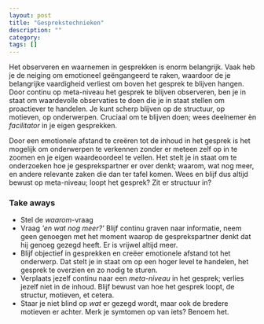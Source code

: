 ```yaml
---
layout: post
title: "Gesprekstechnieken"
description: ""
category: 
tags: []
---
```


Het observeren en waarnemen in gesprekken is enorm belangrijk. Vaak heb je de neiging om emotioneel geëngangeerd te raken, waardoor de je belangrijke vaardigheid verliest om boven het gesprek te blijven hangen. Door continu op meta-niveau het gesprek te blijven observeren, ben je in staat om waardevolle observaties te doen die je in staat stellen om proactiever te handelen. Je kunt scherp blijven op de structuur, op motieven, op onderwerpen. Cruciaal om te blijven doen; wees deelnemer èn *facilitator* in je eigen gesprekken. 

Door een emotionele afstand te creëren tot de inhoud in het gesprek is het mogelijk om onderwerpen te verkennen zonder er meteen zelf op in te zoomen en je eigen waardeoordeel te vellen. Het stelt je in staat om te onderzoeken hoe je gesprekspartner er over denkt; waarom, wat nog meer, en andere relevante zaken die dan ter tafel komen. Wees en blijf dus altijd bewust op meta-niveau; loopt het gesprek? Zit er structuur in?

### Take aways
- Stel de *waarom*-vraag
- Vraag *'en wat nog meer?'* Blijf continu graven naar informatie, neem geen genoegen met het moment waarop de gesprekspartner denkt dat hij genoeg gezegd heeft. Er is vrijwel altijd meer. 
- Blijf objectief in gesprekken en creëer emotionele afstand tot het onderwerp. Dat stelt je in staat om op een hoger level te handelen, het gesprek te overzien en zo nodig te sturen. 
- Verplaats jezelf continu naar een *meta-niveau* in het gesprek; verlies jezelf niet in de inhoud. Blijf bewust van hoe het gesprek loopt, de structur, motieven, et cetera. 
- Staar je niet blind op *wat* er gezegd wordt, maar ook de bredere motieven er achter. Merk je symtomen op van iets? Benoem het.


